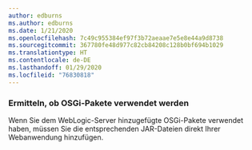 ```yaml
---
author: edburns
ms.author: edburns
ms.date: 1/21/2020
ms.openlocfilehash: 7c49c955384ef97f3b72aeaae7e5e8e44a9d8738
ms.sourcegitcommit: 367780fe48d977c82cb84208c128b0bf694b1029
ms.translationtype: HT
ms.contentlocale: de-DE
ms.lasthandoff: 01/29/2020
ms.locfileid: "76830818"
---
```

### <a name="determine-whether-osgi-bundles-are-used"></a>Ermitteln, ob OSGi-Pakete verwendet werden

Wenn Sie dem WebLogic-Server hinzugefügte OSGi-Pakete verwendet haben, müssen Sie die entsprechenden JAR-Dateien direkt Ihrer Webanwendung hinzufügen.

